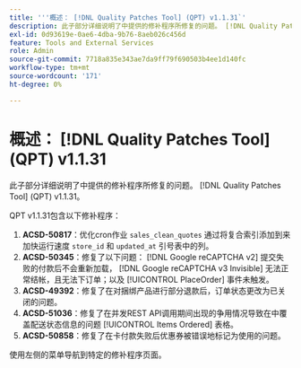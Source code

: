 ```yaml
---
title: '''概述： [!DNL Quality Patches Tool] (QPT) v1.1.31`'
description: 此子部分详细说明了中提供的修补程序所修复的问题。 [!DNL Quality Patches Tool] (QPT) v1.1.31。
exl-id: 0d93619e-0ae6-4dba-9b76-8aeb026c456d
feature: Tools and External Services
role: Admin
source-git-commit: 7718a835e343ae7da9ff79f690503b4ee1d140fc
workflow-type: tm+mt
source-wordcount: '171'
ht-degree: 0%

---
```


# 概述： [!DNL Quality Patches Tool] (QPT) v1.1.31

此子部分详细说明了中提供的修补程序所修复的问题。 [!DNL Quality Patches Tool] (QPT) v1.1.31。

QPT v1.1.31包含以下修补程序：

1. **ACSD-50817**：优化cron作业 `sales_clean_quotes` 通过将复合索引添加到来加快运行速度 `store_id` 和 `updated_at` 引号表中的列。
1. **ACSD-50345**：修复了以下问题： [!DNL Google reCAPTCHA v2] 提交失败的付款后不会重新加载， [!DNL Google reCAPTCHA v3 Invisible] 无法正常结帐，且无法下订单；以及 [!UICONTROL PlaceOrder] 事件未触发。
1. **ACSD-49392**：修复了在对捆绑产品进行部分退款后，订单状态更改为已关闭的问题。
1. **ACSD-51036**：修复了在并发REST API调用期间出现的争用情况导致在中覆盖配送状态信息的问题 [!UICONTROL Items Ordered] 表格。
1. **ACSD-50858**：修复了在卡付款失败后优惠券被错误地标记为使用的问题。

使用左侧的菜单导航到特定的修补程序页面。
